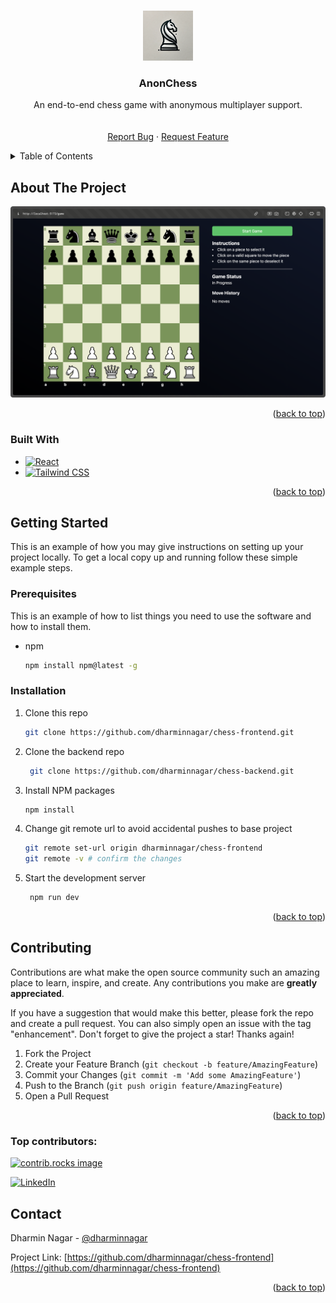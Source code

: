 <a id="readme-top"></a>



<!-- PROJECT LOGO -->
<br />
<div align="center">
  <a href="https://github.com/dharminnagar/chess-frontend">
    <img src="/public/chessLogo.png" alt="Logo" width="80" height="80">
  </a>

<h3 align="center">AnonChess</h3>

  <p align="center">
    An end-to-end chess game with anonymous multiplayer support.
    <br />
    <br />
    <br />
    <a href="https://github.com/dharminnagar/chess-frontend/issues/new?labels=bug&template=bug-report---.md">Report Bug</a>
    ·
    <a href="https://github.com/dharminnagar/chess-frontend/issues/new?labels=enhancement&template=feature-request---.md">Request Feature</a>
  </p>
</div>



<!-- TABLE OF CONTENTS -->
<details>
  <summary>Table of Contents</summary>
  <ol>
    <li>
      <a href="#about-the-project">About The Project</a>
      <ul>
        <li><a href="#built-with">Built With</a></li>
      </ul>
    </li>
    <li>
      <a href="#getting-started">Getting Started</a>
      <ul>
        <li><a href="#prerequisites">Prerequisites</a></li>
        <li><a href="#installation">Installation</a></li>
      </ul>
    </li>
    <li><a href="#contributing">Contributing</a></li>
    <li><a href="#contact">Contact</a></li>
  </ol>
</details>



<!-- ABOUT THE PROJECT -->
## About The Project

![ChessBoard Screen Shot](/public/pageScreenshot.png)

<p align="right">(<a href="#readme-top">back to top</a>)</p>



### Built With

* [![React][React.js]][React-url]
* [![Tailwind CSS][TailwindCSS.com]][Tailwind-url]

<p align="right">(<a href="#readme-top">back to top</a>)</p>



<!-- GETTING STARTED -->
## Getting Started

This is an example of how you may give instructions on setting up your project locally.
To get a local copy up and running follow these simple example steps.

### Prerequisites

This is an example of how to list things you need to use the software and how to install them.
* npm
  ```sh
  npm install npm@latest -g
  ```

### Installation

1. Clone this repo
   ```sh
   git clone https://github.com/dharminnagar/chess-frontend.git
   ```
2. Clone the backend repo
   ```sh
    git clone https://github.com/dharminnagar/chess-backend.git
    ```
3. Install NPM packages
   ```sh
   npm install
   ```
4. Change git remote url to avoid accidental pushes to base project
   ```sh
   git remote set-url origin dharminnagar/chess-frontend
   git remote -v # confirm the changes
   ```
5. Start the development server
   ```sh
    npm run dev
    ```

<p align="right">(<a href="#readme-top">back to top</a>)</p>


<!-- CONTRIBUTING -->
## Contributing

Contributions are what make the open source community such an amazing place to learn, inspire, and create. Any contributions you make are **greatly appreciated**.

If you have a suggestion that would make this better, please fork the repo and create a pull request. You can also simply open an issue with the tag "enhancement".
Don't forget to give the project a star! Thanks again!

1. Fork the Project
2. Create your Feature Branch (`git checkout -b feature/AmazingFeature`)
3. Commit your Changes (`git commit -m 'Add some AmazingFeature'`)
4. Push to the Branch (`git push origin feature/AmazingFeature`)
5. Open a Pull Request

<p align="right">(<a href="#readme-top">back to top</a>)</p>

### Top contributors:

<a href="https://github.com/dharminnagar/chess-frontend/graphs/contributors">
  <img src="https://contrib.rocks/image?repo=dharminnagar/chess-frontend" alt="contrib.rocks image" />
  
  [![LinkedIn][linkedin-shield]](https://www.linkedin.com/in/nagardharmin/)
</a>

<!-- CONTACT -->
## Contact

Dharmin Nagar - [@dharminnagar](https://twitter.com/dharminnagar)

Project Link: [https://github.com/dharminnagar/chess-frontend](https://github.com/dharminnagar/chess-frontend)

<p align="right">(<a href="#readme-top">back to top</a>)</p>


<!-- MARKDOWN LINKS & IMAGES -->
<!-- https://www.markdownguide.org/basic-syntax/#reference-style-links -->
[contributors-shield]: https://img.shields.io/github/contributors/dharminnagar/chess-frontend.svg?style=for-the-badge
[contributors-url]: https://github.com/dharminnagar/chess-frontend/graphs/contributors
[forks-shield]: https://img.shields.io/github/forks/dharminnagar/chess-frontend.svg?style=for-the-badge
[forks-url]: https://github.com/dharminnagar/chess-frontend/network/members
[stars-shield]: https://img.shields.io/github/stars/dharminnagar/chess-frontend.svg?style=for-the-badge
[stars-url]: https://github.com/dharminnagar/chess-frontend/stargazers
[issues-shield]: https://img.shields.io/github/issues/dharminnagar/chess-frontend.svg?style=for-the-badge
[issues-url]: https://github.com/dharminnagar/chess-frontend/issues
[license-shield]: https://img.shields.io/github/license/dharminnagar/chess-frontend.svg?style=for-the-badge
[license-url]: https://github.com/dharminnagar/chess-frontend/blob/master/LICENSE.txt
[linkedin-shield]: https://img.shields.io/badge/-LinkedIn-black.svg?style=for-the-badge&logo=linkedin&colorB=555
[linkedin-url]: https://linkedin.com/in/nagardharmin
[product-screenshot]: images/screenshot.png
[Next.js]: https://img.shields.io/badge/next.js-000000?style=for-the-badge&logo=nextdotjs&logoColor=white
[Next-url]: https://nextjs.org/
[React.js]: https://img.shields.io/badge/React-20232A?style=for-the-badge&logo=react&logoColor=61DAFB
[React-url]: https://reactjs.org/
[Vue.js]: https://img.shields.io/badge/Vue.js-35495E?style=for-the-badge&logo=vuedotjs&logoColor=4FC08D
[Vue-url]: https://vuejs.org/
[Angular.io]: https://img.shields.io/badge/Angular-DD0031?style=for-the-badge&logo=angular&logoColor=white
[Angular-url]: https://angular.io/
[Svelte.dev]: https://img.shields.io/badge/Svelte-4A4A55?style=for-the-badge&logo=svelte&logoColor=FF3E00
[Svelte-url]: https://svelte.dev/
[Laravel.com]: https://img.shields.io/badge/Laravel-FF2D20?style=for-the-badge&logo=laravel&logoColor=white
[Laravel-url]: https://laravel.com
[Bootstrap.com]: https://img.shields.io/badge/Bootstrap-563D7C?style=for-the-badge&logo=bootstrap&logoColor=white
[Bootstrap-url]: https://getbootstrap.com
[JQuery.com]: https://img.shields.io/badge/jQuery-0769AD?style=for-the-badge&logo=jquery&logoColor=white
[JQuery-url]: https://jquery.com 
[TailwindCSS.com]: https://img.shields.io/badge/Tailwind_CSS-38B2AC?style=for-the-badge&logo=tailwind-css&logoColor=white
[Tailwind-url]: https://tailwindcss.com/
